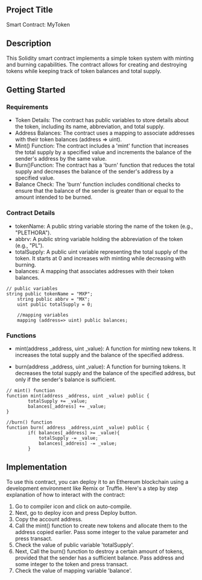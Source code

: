 ## Project Title

Smart Contract: MyToken

## Description

This Solidity smart contract implements a simple token system with minting and burning capabilities. The contract allows for creating and destroying tokens while keeping track of token balances and total supply. 

## Getting Started

### Requirements

* Token Details: The contract has public variables to store details about the token, including its name, abbreviation, and total supply.
* Address Balances: The contract uses a mapping to associate addresses with their token balances (address => uint).
* Mint() Function: The contract includes a 'mint' function that increases the total supply by a specified value and increments the balance of the sender's address by the same value.
* Burn()Function: The contract has a 'burn' function that reduces the total supply and decreases the balance of the sender's address by a specified value.
* Balance Check: The 'burn' function includes conditional checks to ensure that the balance of the sender is greater than or equal to the amount intended to be burned.

### Contract Details

* tokenName: A public string variable storing the name of the token (e.g., "PLETHORA").
* abbrv: A public string variable holding the abbreviation of the token (e.g., "PL").
* totalSupply: A public uint variable representing the total supply of the token. It starts at 0 and increases with minting while decreasing with burning.
* balances: A mapping that associates addresses with their token balances.
```
// public variables
string public tokenName = "MXP";
    string public abbrv = "MX";
    uint public totalSupply = 0;
    
    //mapping variables
    mapping (address=> uint) public balances;
```

### Functions

* mint(address _address, uint _value): A function for minting new tokens. It increases the total supply and the balance of the specified address.

* burn(address _address, uint _value): A function for burning tokens. It decreases the total supply and the balance of the specified address, but only if the sender's balance is sufficient.
```
// mint() function
function mint(address _address, uint _value) public {
        totalSupply += _value;
        balances[_address] += _value;  
}

//burn() function
function burn( address _address,uint _value) public {
        if( balances[_address] >= _value){
            totalSupply -= _value;
            balances[_address] -= _value;
        }
```

## Implementation

To use this contract, you can deploy it to an Ethereum blockchain using a development environment like Remix or Truffle. Here's a step by step explanation of how to interact with the contract:

1. Go to compiler icon and click on auto-compile.
2. Next, go to deploy icon and press Deploy button.
3. Copy the account address.
4. Call the mint() function to create new tokens and allocate them to the address copied earlier. Pass some integer to the value parameter and press transact.
5. Check the value of public variable 'totalSupply'.
6. Next, Call the burn() function to destroy a certain amount of tokens, provided that the sender has a sufficient balance. Pass address and some integer to the token and press transact.
7. Check the value of mapping variable 'balance'.


